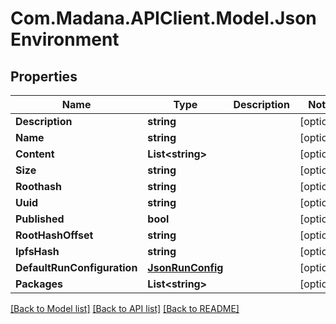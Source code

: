 
# Com.Madana.APIClient.Model.JsonEnvironment

## Properties

Name | Type | Description | Notes
------------ | ------------- | ------------- | -------------
**Description** | **string** |  | [optional] 
**Name** | **string** |  | [optional] 
**Content** | **List&lt;string&gt;** |  | [optional] 
**Size** | **string** |  | [optional] 
**Roothash** | **string** |  | [optional] 
**Uuid** | **string** |  | [optional] 
**Published** | **bool** |  | [optional] 
**RootHashOffset** | **string** |  | [optional] 
**IpfsHash** | **string** |  | [optional] 
**DefaultRunConfiguration** | [**JsonRunConfig**](JsonRunConfig.md) |  | [optional] 
**Packages** | **List&lt;string&gt;** |  | [optional] 

[[Back to Model list]](../README.md#documentation-for-models)
[[Back to API list]](../README.md#documentation-for-api-endpoints)
[[Back to README]](../README.md)

